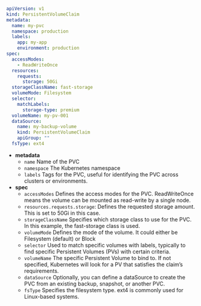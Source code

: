 ```yaml
apiVersion: v1
kind: PersistentVolumeClaim
metadata:
  name: my-pvc
  namespace: production
  labels:
    app: my-app
    environment: production
spec:
  accessModes:
    - ReadWriteOnce
  resources:
    requests:
      storage: 50Gi
  storageClassName: fast-storage
  volumeMode: Filesystem
  selector:
    matchLabels:
      storage-type: premium
  volumeName: my-pv-001
  dataSource:
    name: my-backup-volume
    kind: PersistentVolumeClaim
    apiGroup: ""
  fsType: ext4
```

- **metadata**
  - `name` Name of the PVC
  - `namespace` The Kubernetes namespace
  - `labels` Tags for the PVC, useful for identifying the PVC across clusters or environments.
- **spec**
  - `accessModes` Defines the access modes for the PVC. ReadWriteOnce means the volume can be mounted as read-write by a single node.
  - `resources.requests.storage`: Defines the requested storage amount. This is set to 50Gi in this case.
  - `storageClassName` Specifies which storage class to use for the PVC. In this example, the fast-storage class is used.
  - `volumeMode` Defines the mode of the volume. It could either be Filesystem (default) or Block
  - `selector` Used to match specific volumes with labels, typically to find specific Persistent Volumes (PVs) with certain criteria.
  - `volumeName` The specific Persistent Volume to bind to. If not specified, Kubernetes will look for a PV that satisfies the claim’s requirements.
  - `dataSource` Optionally, you can define a dataSource to create the PVC from an existing backup, snapshot, or another PVC.
  - `fsType` Specifies the filesystem type. ext4 is commonly used for Linux-based systems.
